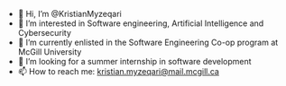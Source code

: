 - 👋 Hi, I’m @KristianMyzeqari
- 👀 I’m interested in Software engineering, Artificial Intelligence and Cybersecurity
- 🧠 I’m currently enlisted in the Software Engineering Co-op program at McGill University
- 🤔 I’m looking for a summer internship in software development
- 📫 How to reach me: kristian.myzeqari@mail.mcgill.ca

<!---
KristianMyzeqari/KristianMyzeqari is a ✨ special ✨ repository because its `README.md` (this file) appears on your GitHub profile.
You can click the Preview link to take a look at your changes.
--->
